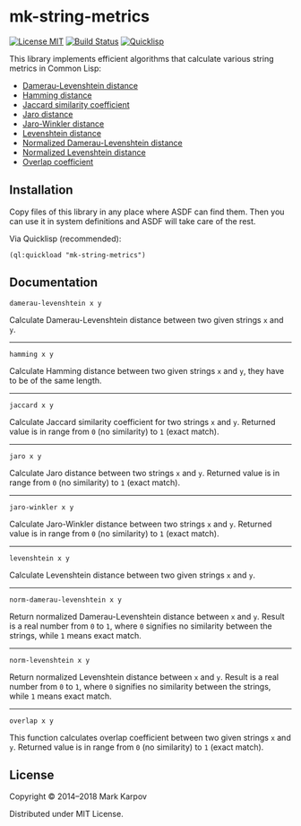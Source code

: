 # mk-string-metrics

[![License MIT](https://img.shields.io/badge/license-MIT-green.svg)](http://opensource.org/licenses/MIT)
[![Build Status](https://travis-ci.org/mrkkrp/mk-string-metrics.svg?branch=master)](https://travis-ci.org/mrkkrp/mk-string-metrics)
[![Quicklisp](http://quickdocs.org/badge/mk-string-metrics.svg)](http://quickdocs.org/mk-string-metrics/)

This library implements efficient algorithms that calculate various string
metrics in Common Lisp:

* [Damerau-Levenshtein
  distance](http://en.wikipedia.org/wiki/Damerau%E2%80%93Levenshtein_distance)
* [Hamming distance](http://en.wikipedia.org/wiki/Hamming_distance)
* [Jaccard similarity
  coefficient](http://en.wikipedia.org/wiki/Jaccard_index)
* [Jaro
  distance](http://en.wikipedia.org/wiki/Jaro%E2%80%93Winkler_distance)
* [Jaro-Winkler
  distance](http://en.wikipedia.org/wiki/Jaro%E2%80%93Winkler_distance)
* [Levenshtein distance](http://en.wikipedia.org/wiki/Levenshtein_distance)
* [Normalized Damerau-Levenshtein
  distance](http://en.wikipedia.org/wiki/Damerau%E2%80%93Levenshtein_distance)
* [Normalized Levenshtein
  distance](http://en.wikipedia.org/wiki/Levenshtein_distance)
* [Overlap coefficient](http://en.wikipedia.org/wiki/Overlap_coefficient)

## Installation

Copy files of this library in any place where ASDF can find them. Then you
can use it in system definitions and ASDF will take care of the rest.

Via Quicklisp (recommended):

```common-lisp
(ql:quickload "mk-string-metrics")
```

## Documentation

```
damerau-levenshtein x y
```

Calculate Damerau-Levenshtein distance between two given strings `x` and
`y`.

----

```
hamming x y
```

Calculate Hamming distance between two given strings `x` and `y`, they have
to be of the same length.

----

```
jaccard x y
```

Calculate Jaccard similarity coefficient for two strings `x` and `y`.
Returned value is in range from `0` (no similarity) to `1` (exact match).

----

```
jaro x y
```

Calculate Jaro distance between two strings `x` and `y`. Returned value is
in range from `0` (no similarity) to `1` (exact match).

----

```
jaro-winkler x y
```

Calculate Jaro-Winkler distance between two strings `x` and `y`. Returned
value is in range from `0` (no similarity) to `1` (exact match).

----

```
levenshtein x y
```

Calculate Levenshtein distance between two given strings `x` and `y`.

----

```
norm-damerau-levenshtein x y
```

Return normalized Damerau-Levenshtein distance between `x` and `y`. Result
is a real number from `0` to `1`, where `0` signifies no similarity between
the strings, while `1` means exact match.

----

```
norm-levenshtein x y
```

Return normalized Levenshtein distance between `x` and `y`. Result is a real
number from `0` to `1`, where `0` signifies no similarity between the
strings, while `1` means exact match.

----

```
overlap x y
```

This function calculates overlap coefficient between two given strings `x`
and `y`. Returned value is in range from `0` (no similarity) to `1` (exact
match).

## License

Copyright © 2014–2018 Mark Karpov

Distributed under MIT License.
